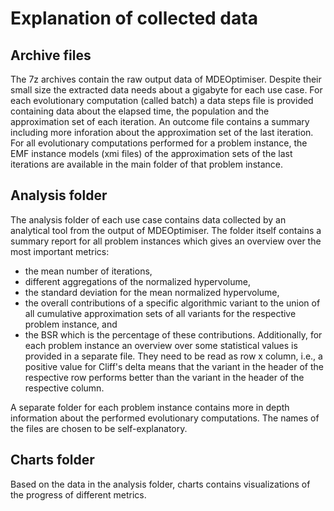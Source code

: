 # Explanation of collected data #

## Archive files ##
The 7z archives contain the raw output data of MDEOptimiser. Despite their small size the extracted data needs about a gigabyte for each use case.
For each evolutionary computation (called batch) a data steps file is provided containing data about the elapsed time, the population and the approximation set of each iteration.
An outcome file contains a summary including more inforation about the approximation set of the last iteration. 
For all evolutionary computations performed for a problem instance, the EMF instance models (xmi files) of the approximation sets of the last iterations are available in the main folder of that problem instance.

## Analysis folder ##
The analysis folder of each use case contains data collected by an analytical tool from the output of MDEOptimiser.
The folder itself contains a summary report for all problem instances which gives an overview over the most important metrics:
- the mean number of iterations,
- different aggregations of the normalized hypervolume,
- the standard deviation for the mean normalized hypervolume,
- the overall contributions of a specific algorithmic variant to the union of all cumulative approximation sets of all variants for the respective problem instance, and
- the BSR which is the percentage of these contributions.
Additionally, for each problem instance an overview over some statistical values is provided in a separate file. They need to be read as row x column, i.e., 
a positive value for Cliff's delta means that the variant in the header of the respective row performs better than the variant in the header of the respective column.

A separate folder for each problem instance contains more in depth information about the performed evolutionary computations. The names of the files are chosen to be self-explanatory.

## Charts folder ##
Based on the data in the analysis folder, charts contains visualizations of the progress of different metrics.
